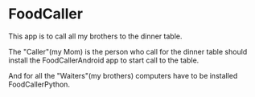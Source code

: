 # FoodCaller
This app is to call all my brothers to the dinner table.

The "Caller"(my Mom) is the person who call for the dinner table
should install the FoodCallerAndroid app to start call to the table.

And for all the "Waiters"(my brothers) computers have to be installed 
FoodCallerPython.
